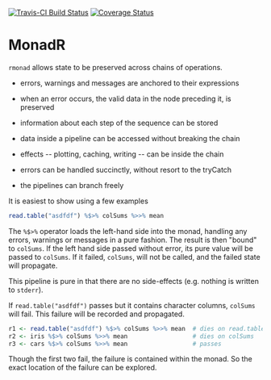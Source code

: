 [![Travis-CI Build Status](https://travis-ci.org/arendsee/rmonad.svg?branch=master)](https://travis-ci.org/arendsee/rmonad)
[![Coverage Status](https://img.shields.io/codecov/c/github/arendsee/rmonad/master.svg)](https://codecov.io/github/arendsee/rmonad?branch=master)

# MonadR

`rmonad` allows state to be preserved across chains of operations.

 * errors, warnings and messages are anchored to their expressions

 * when an error occurs, the valid data in the node preceding it, is preserved

 * information about each step of the sequence can be stored

 * data inside a pipeline can be accessed without breaking the chain

 * effects -- plotting, caching, writing -- can be inside the chain

 * errors can be handled succinctly, without resort to the tryCatch

 * the pipelines can branch freely


It is easiest to show using a few examples

```R
read.table("asdfdf") %$>% colSums %>>% mean
```

The `%$>%` operator loads the left-hand side into the monad, handling any
errors, warnings or messages in a pure fashion. The result is then "bound" to
`colSums`. If the left hand side passed without error, its pure value will be
passed to `colSums`. If it failed, `colSums`, will not be called, and the
failed state will propagate.

This pipeline is pure in that there are no side-effects (e.g. nothing is
written to `stderr`).

If `read.table("asdfdf")` passes but it contains character columns, `colSums`
will fail. This failure will be recorded and propagated.

```R
r1 <- read.table("asdfdf") %$>% colSums %>>% mean  # dies on read.table
r2 <- iris %$>% colSums %>>% mean                  # dies on colSums 
r3 <- cars %$>% colSums %>>% mean                  # passes
```

Though the first two fail, the failure is contained within the monad. So the
exact location of the failure can be explored.
